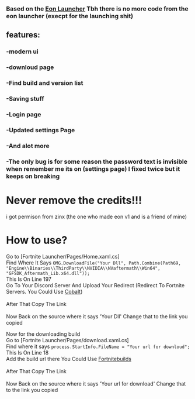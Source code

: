 ### Based on the [Eon Launcher](https://github.com/eonfn/Launcher-V1) Tbh there is no more code from the eon launcher (execpt for the launching shit)
## features:

### -modern ui

### -downloud page

### -Find build and version list

### -Saving stuff

### -Login page

### -Updated settings Page

### -And alot more

### -The only bug is for some reason the password text is invisible when remember me its on (settings page) I fixed twice but it keeps on breaking

# Never remove the credits!!!

i got permison from zinx (the one who made eon v1 and is a friend of mine)

# How to use?
Go to [Fortnite Launcher/Pages/Home.xaml.cs]
<br>
Find Where It Says `OMG.DownloadFile("Your Dll", Path.Combine(Path69, "Engine\\Binaries\\ThirdParty\\NVIDIA\\NVaftermath\\Win64", "GFSDK_Aftermath_Lib.x64.dll"));`
<br>This Is On Line 197
<br>
Go To Your Discord Server And Upload Your Redirect (Redirect To Fortnite Servers. You Could Use [Cobalt](https://github.com/Milxnor/Cobalt)) 
<br> 
<br>After That Copy The Link
<br>
<br> Now Back on the source where it says 'Your Dll' Change that to the link you copied

Now for the downloading build 
<br>
Go to [Fortnite Launcher/Pages/download.xaml.cs]
<br>
Find where it says `process.StartInfo.FileName = "Your url for downloud";`
<br>This Is On Line 18
<br>
Add the build url there You Could Use [Fortnitebuilds](https://github.com/simplyblk/Fortnitebuilds)
<br> 
<br>After That Copy The Link
<br>
<br> Now Back on the source where it says 'Your url for download' Change that to the link you copied
